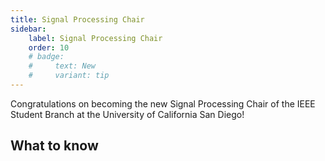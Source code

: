 ```yaml
---
title: Signal Processing Chair
sidebar:
    label: Signal Processing Chair
    order: 10
    # badge:
    #     text: New
    #     variant: tip
---
```


Congratulations on becoming the new Signal Processing Chair of the IEEE Student Branch at the University of California San Diego!

## What to know
